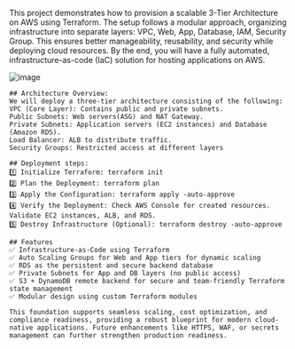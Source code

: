 
This project demonstrates how to provision a scalable 3-Tier Architecture on AWS using Terraform. The setup follows a modular approach, organizing infrastructure into separate layers: VPC, Web, App, Database, IAM, Security Group. This ensures better manageability, reusability, and security while deploying cloud resources. By the end, you will have a fully automated, infrastructure-as-code (IaC) solution for hosting applications on AWS.

![image](https://github.com/user-attachments/assets/85a6bda8-c56e-42fa-9117-55e41db5c1d8)
 ```
## Architecture Overview:
We will deploy a three-tier architecture consisting of the following:
VPC (Core Layer): Contains public and private subnets.
Public Subnets: Web servers(ASG) and NAT Gateway.
Private Subnets: Application servers (EC2 instances) and Database (Amazon RDS).
Load Balancer: ALB to distribute traffic.
Security Groups: Restricted access at different layers

## Deployment steps:
1️⃣ Initialize Terraform: terraform init
2️⃣ Plan the Deployment: terraform plan
3️⃣ Apply the Configuration: terraform apply -auto-approve
4️⃣ Verify the Deployment: Check AWS Console for created resources. Validate EC2 instances, ALB, and RDS.
5️⃣ Destroy Infrastructure (Optional): terraform destroy -auto-approve

## Features
✅ Infrastructure-as-Code using Terraform
✅ Auto Scaling Groups for Web and App tiers for dynamic scaling
✅ RDS as the persistent and secure backend database
✅ Private Subnets for App and DB layers (no public access)
✅ S3 + DynamoDB remote backend for secure and team-friendly Terraform state management
✅ Modular design using custom Terraform modules

This foundation supports seamless scaling, cost optimization, and compliance readiness, providing a robust blueprint for modern cloud-native applications. Future enhancements like HTTPS, WAF, or secrets management can further strengthen production readiness.
